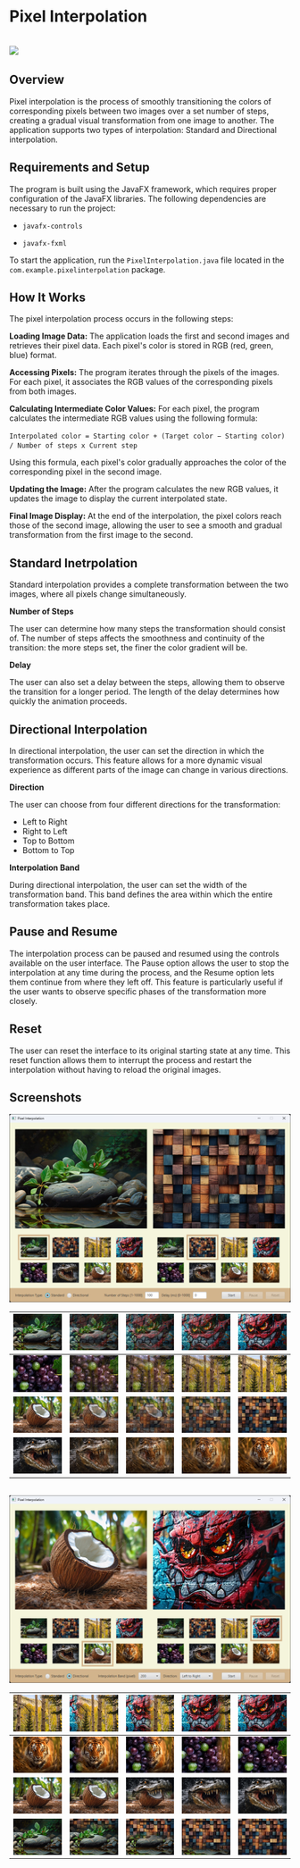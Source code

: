 # Pixel Interpolation

<br>
<img src="docs/animation01.gif" width="480">

## Overview

Pixel interpolation is the process of smoothly transitioning the colors of corresponding pixels between two images over a set number of steps, creating a gradual visual transformation from one image to another.
The application supports two types of interpolation: Standard and Directional interpolation.

## Requirements and Setup

The program is built using the JavaFX framework, which requires proper configuration of the JavaFX libraries. The following dependencies are necessary to run the project:

- `javafx-controls`

- `javafx-fxml`

To start the application, run the `PixelInterpolation.java` file located in the `com.example.pixelinterpolation` package.

## How It Works

The pixel interpolation process occurs in the following steps:

__Loading Image Data:__ The application loads the first and second images and retrieves their pixel data. Each pixel's color is stored in RGB (red, green, blue) format.

__Accessing Pixels:__ The program iterates through the pixels of the images. For each pixel, it associates the RGB values of the corresponding pixels from both images.

__Calculating Intermediate Color Values:__ For each pixel, the program calculates the intermediate RGB values using the following formula:

`Interpolated color = Starting color + (Target color − Starting color) / Number of steps x Current step`

Using this formula, each pixel's color gradually approaches the color of the corresponding pixel in the second image.

__Updating the Image:__ After the program calculates the new RGB values, it updates the image to display the current interpolated state.

__Final Image Display:__ At the end of the interpolation, the pixel colors reach those of the second image, allowing the user to see a smooth and gradual transformation from the first image to the second.

## Standard Inetrpolation

Standard interpolation provides a complete transformation between the two images, where all pixels change simultaneously.

__Number of Steps__

The user can determine how many steps the transformation should consist of. 
The number of steps affects the smoothness and continuity of the transition: the more steps set, the finer the color gradient will be.

__Delay__

The user can also set a delay between the steps, allowing them to observe the transition for a longer period. 
The length of the delay determines how quickly the animation proceeds.

## Directional Interpolation

In directional interpolation, the user can set the direction in which the transformation occurs. 
This feature allows for a more dynamic visual experience as different parts of the image can change in various directions.

__Direction__

The user can choose from four different directions for the transformation:

- Left to Right
- Right to Left
- Top to Bottom
- Bottom to Top

__Interpolation Band__

During directional interpolation, the user can set the width of the transformation band. 
This band defines the area within which the entire transformation takes place.

## Pause and Resume

The interpolation process can be paused and resumed using the controls available on the user interface. 
The Pause option allows the user to stop the interpolation at any time during the process, and the Resume option lets them continue from where they left off. 
This feature is particularly useful if the user wants to observe specific phases of the transformation more closely.

## Reset

The user can reset the interface to its original starting state at any time. 
This reset function allows them to interrupt the process and restart the interpolation without having to reload the original images.

## Screenshots

<img src=docs/image01.png alt="">
<br>

| ![Kép A0](docs/savedImageA0.png)  | ![Kép A25](docs/savedImageA25.png) | ![Kép A50](docs/savedImageA50.png) | ![Kép A75](docs/savedImageA75.png) | ![Kép A100](docs/savedImageA100.png) |
|-----------------------------------|------------------------------------|------------------------------------|------------------------------------|--------------------------------------|
| ![Kép B0](docs/savedImageB0.png)  | ![Kép B25](docs/savedImageB25.png) | ![Kép B50](docs/savedImageB50.png) | ![Kép B75](docs/savedImageB75.png) | ![Kép B100](docs/savedImageB100.png) |
| ![Kép C0](docs/savedImageC0.png)  | ![Kép C25](docs/savedImageC25.png) | ![Kép C50](docs/savedImageC50.png) | ![Kép C75](docs/savedImageC75.png) | ![Kép C100](docs/savedImageC100.png) |
| ![Kép D0](docs/savedImageD0.png)  | ![Kép D25](docs/savedImageD25.png) | ![Kép D50](docs/savedImageD50.png) | ![Kép D75](docs/savedImageD75.png) | ![Kép D100](docs/savedImageD100.png) |

<br>
<img src=docs/image02.png alt="">
<br>


| ![Kép E0](docs/savedImageE0.png) | ![Kép E145](docs/savedImageE145.png) | ![Kép E290](docs/savedImageE290.png) | ![Kép E435](docs/savedImageE435.png) | ![Kép E580](docs/savedImageE580.png) |
|----------------------------------|--------------------------------------|--------------------------------------|--------------------------------------|--------------------------------------|
| ![Kép F0](docs/savedImageF0.png) | ![Kép F145](docs/savedImageF145.png) | ![Kép F290](docs/savedImageF290.png) | ![Kép F435](docs/savedImageF435.png) | ![Kép F580](docs/savedImageF580.png) |
| ![Kép G0](docs/savedImageG0.png) | ![Kép G115](docs/savedImageG115.png) | ![Kép G230](docs/savedImageG230.png) | ![Kép G345](docs/savedImageG345.png) | ![Kép G460](docs/savedImageG460.png) |
| ![Kép H0](docs/savedImageH0.png) | ![Kép H115](docs/savedImageH115.png) | ![Kép H230](docs/savedImageH230.png) | ![Kép H345](docs/savedImageH345.png) | ![Kép H460](docs/savedImageH460.png) |
